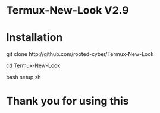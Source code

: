 # Termux-New-Look V2.9
# Installation
<p>git clone http://github.com/rooted-cyber/Termux-New-Look</p>
<p>cd Termux-New-Look</p>
<p>bash setup.sh</p>

# Thank you for using this
